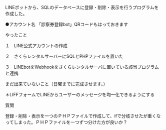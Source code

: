 LINEボットから、SQLのデータベースに登録・削除・表示を行うプログラムを作成した。

●アカウント名
「診察券登録bot」QRコードもはっておきます

やったこと

１　LINE公式アカウントの作成

２　さくらレンタルサーバーにSQLとPHPファイルを置いた

３　LINEbotをWebhookをさくらレンタルサーバに置いている該当プログラムと連携

まだ出来ていないこと（日曜までに完成させます。）

＊LIFFフォームでLINEからユーザーのメッセージを均一化できるようにする

質問

登録・削除・表示を一つのＰＨＰファイルで作成して、ifで分岐させたが重くなってしまった。ＰＨＰファイルを一つずつ分けた方が良いか？
